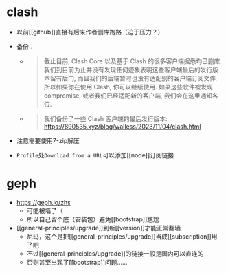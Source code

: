 # clash
- 以前[[github]]直接有后来作者删库跑路（迫于压力？）
- 备份：
  - > 截止目前, Clash Core 以及基于 Clash 的很多客户端据悉均已删库. 我们到目前为止并没有发现任何迹象表明这些客户端最后的发行版本留有后门, 而且我们的后端暂时也没有适配别的客户端订阅文件. 所以如果你在使用 Clash, 你可以继续使用. 如果这些软件被发现 compromise, 或者我们已经适配新的客户端, 我们会在这里通知各位.
  - > 我们备份了一些 Clash 客户端的最后发行版本: https://890535.xyz/blog/walless/2023/11/04/clash.html

- 注意需要使用7-zip解压
- `Profile`处`Download from a URL`可以添加[[node]]订阅链接
# geph
- https://geph.io/zhs
  - 可能被墙了（
  - 所以自己留个底（安装包）避免[[bootstrap]]尴尬
- [[general-principles/upgrade]]到新[[version]]才能正常翻墙
   - 尼玛，这个是把[[general-principles/upgrade]]当成[[subscription]]用了吧
   - 不过[[general-principles/upgrade]]的链接一般是国内可以直连的
   - 否则甚至出现了[[bootstrap]]问题……